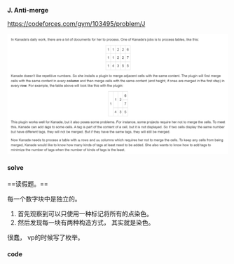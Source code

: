 **J. Anti-merge**

https://codeforces.com/gym/103495/problem/J

![image-20230423233115143](image-20230423233115143.png)

#### solve

==读假题。==

每一个数字块中是独立的。

1. 首先观察到可以只使用一种标记将所有的点染色。
2. 然后发现每一块有两种构造方式， 其实就是染色。

很蠢， vp的时候写了枚举。

#### code

```cpp
```

